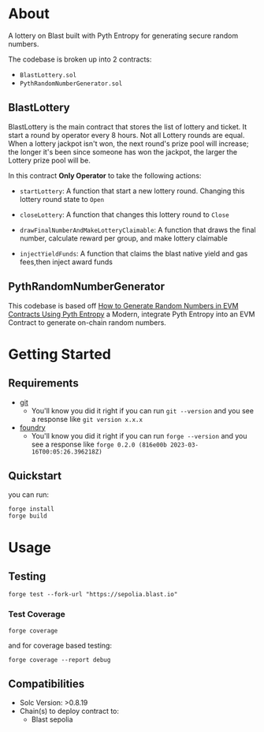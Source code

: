 # About
A lottery on Blast  built with Pyth Entropy for generating secure random numbers.

The codebase is broken up into 2 contracts:
- `BlastLottery.sol` 
- `PythRandomNumberGenerator.sol` 


## BlastLottery 
BlastLottery is the main contract that stores the list of lottery and ticket. It start a round by operator every 8 hours. Not all Lottery rounds are equal. When a lottery jackpot isn't won, the next round's prize pool will increase; the longer it's been since someone has won the jackpot, the larger the Lottery prize pool will be.

In this contract **Only Operator** to take the following actions:
- `startLottery`: A function that start a new lottery round. Changing this  lottery round state to  `Open`
- `closeLottery`: A function that changes this  lottery round to `Close`

- `drawFinalNumberAndMakeLotteryClaimable`: A function that draws the final number, calculate reward  per group, and make lottery claimable

- `injectYieldFunds`: A function that claims the blast native yield and gas fees,then inject award funds 

## PythRandomNumberGenerator
This codebase is based off [How to Generate Random Numbers in EVM Contracts Using Pyth Entropy](https://docs.pyth.network/entropy/generate-random-numbers/evm) a Modern, integrate Pyth Entropy into an EVM Contract to generate on-chain random numbers. 


# Getting Started

## Requirements

- [git](https://git-scm.com/book/en/v2/Getting-Started-Installing-Git)
  - You'll know you did it right if you can run `git --version` and you see a response like `git version x.x.x`
- [foundry](https://getfoundry.sh/)
  - You'll know you did it right if you can run `forge --version` and you see a response like `forge 0.2.0 (816e00b 2023-03-16T00:05:26.396218Z)`

## Quickstart

you can run:
```
forge install
forge build
```

# Usage

## Testing

```
forge test --fork-url "https://sepolia.blast.io"
```

### Test Coverage

```
forge coverage
```

and for coverage based testing:

```
forge coverage --report debug
```

## Compatibilities

- Solc Version: >0.8.19
- Chain(s) to deploy contract to: 
  - Blast sepolia

